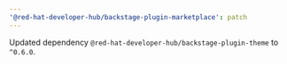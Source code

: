 ```yaml
---
'@red-hat-developer-hub/backstage-plugin-marketplace': patch
---
```


Updated dependency `@red-hat-developer-hub/backstage-plugin-theme` to `^0.6.0`.
